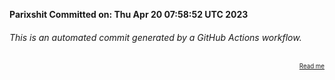 **Parixshit Committed on: Thu Apr 20 07:58:52 UTC 2023** <!-- 82f4266f-e8dc-4633-8ca5-cb4441c511b2 -->

###### This is an automated commit generated by a GitHub Actions workflow.

<div align="right"><sub><sup><a href="https://github.com/Parixshit/AutoCommit.git">Read me</a></sup></sub></div>
